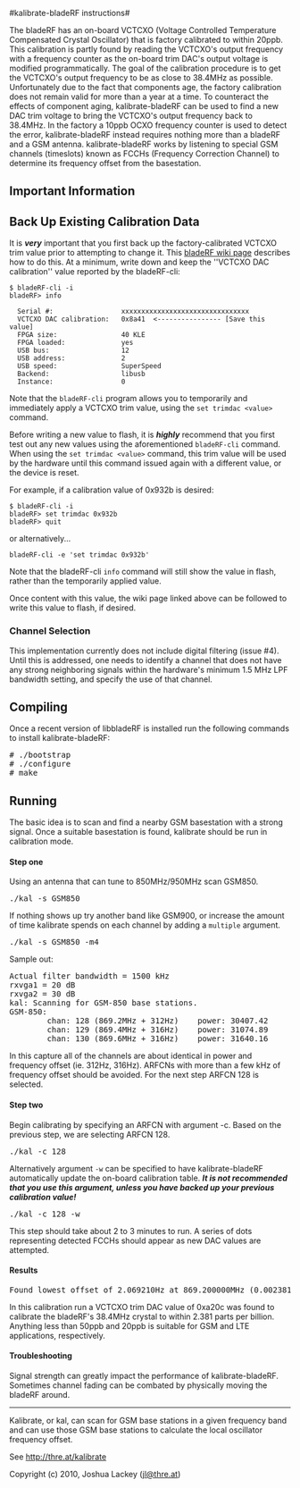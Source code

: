 #kalibrate-bladeRF instructions#

The bladeRF has an on-board VCTCXO (Voltage Controlled Temperature Compensated Crystal Oscillator) that is factory calibrated to within 20ppb. This calibration is partly found by reading the VCTCXO's output frequency with a frequency counter as the on-board trim DAC's output voltage is modified programmatically. The goal of the calibration procedure is to get the VCTCXO's output frequency to be as close to 38.4MHz as possible. Unfortunately due to the fact that components age, the factory calibration does not remain valid for more than a year at a time. To counteract the effects of component aging, kalibrate-bladeRF can be used to find a new DAC trim voltage to bring the VCTCXO's output frequency back to 38.4MHz. In the factory a 10ppb OCXO frequency counter is used to detect the error, kalibrate-bladeRF instead requires nothing more than a bladeRF and a GSM antenna. kalibrate-bladeRF works by listening to special GSM channels (timeslots) known as FCCHs (Frequency Correction Channel) to determine its frequency offset from the basestation.

## Important Information ##

## Back Up Existing Calibration Data ###
It is ***very*** important that you first back up the factory-calibrated VCTCXO
trim value prior to attempting to change it. This [bladeRF wiki
page](https://github.com/Nuand/bladeRF/wiki/bladeRF-CLI-Tips-and-Tricks#Backing_up_and_restoring_calibration_data)
describes how to do this. At a minimum, write down and keep the ''VCTCXO DAC
calibration'' value reported by the bladeRF-cli:
```
$ bladeRF-cli -i
bladeRF> info

  Serial #:                 xxxxxxxxxxxxxxxxxxxxxxxxxxxxxxxx
  VCTCXO DAC calibration:   0x8a41  <---------------- [Save this value]
  FPGA size:                40 KLE
  FPGA loaded:              yes
  USB bus:                  12
  USB address:              2
  USB speed:                SuperSpeed
  Backend:                  libusb
  Instance:                 0

```

Note that the `bladeRF-cli` program allows you to temporarily and immediately
apply a VCTCXO trim value, using the `set trimdac <value>` command. 

Before writing a new value to flash, it is ***highly*** recommend that you
first test out any new values using the aforementioned `bladeRF-cli` command.
When using the `set trimdac <value>` command, this trim value will be used by
the hardware until this command issued again with a different value, or the
device is reset.

For example, if a calibration value of 0x932b is desired:

```
$ bladeRF-cli -i
bladeRF> set trimdac 0x932b
bladeRF> quit
```

or alternatively...

```
bladeRF-cli -e 'set trimdac 0x932b'
```

Note that the bladeRF-cli `info` command will still show the value in flash, rather than the temporarily applied value.

Once content with this value, the wiki page linked above can be followed to write this value to flash, if desired.

### Channel Selection ###
This implementation currently does not include digital filtering (issue #4).  Until this is addressed, one needs to identify a channel that does not have any strong neighboring signals within the hardware's minimum 1.5 MHz LPF bandwidth setting, and specify the use of that channel.


## Compiling ##

Once a recent version of libbladeRF is installed run the following commands to install kalibrate-bladeRF:
<pre>
# ./bootstrap
# ./configure
# make
</pre>

## Running ##

The basic idea is to scan and find a nearby GSM basestation with a strong signal. Once a suitable basestation is found, kalibrate should be run in calibration mode.

#### Step one ####

Using an antenna that can tune to 850MHz/950MHz scan GSM850.
<pre>./kal -s GSM850</pre>
If nothing shows up try another band like GSM900, or increase the amount of time kalibrate spends on each channel by adding a `multiple` argument.
<pre>./kal -s GSM850 -m4</pre>

Sample out:
<pre>
Actual filter bandwidth = 1500 kHz
rxvga1 = 20 dB
rxvga2 = 30 dB
kal: Scanning for GSM-850 base stations.
GSM-850:
        chan: 128 (869.2MHz + 312Hz)    power: 30407.42
        chan: 129 (869.4MHz + 316Hz)    power: 31074.89
        chan: 130 (869.6MHz + 316Hz)    power: 31640.16
</pre>
In this capture all of the channels are about identical in power and frequency offset (ie. 312Hz, 316Hz). ARFCNs with more than a few kHz of frequency offset should be avoided.
For the next step ARFCN 128 is selected.

#### Step two ####

Begin calibrating by specifying an ARFCN with argument -c. Based on the previous step, we are selecting ARFCN 128.

<pre>
./kal -c 128
</pre>

Alternatively argument `-w` can be specified to have kalibrate-bladeRF automatically update the on-board calibration table. ***It is not recommended that you use this argument, unless you have backed up your previous calibration value!***

<pre>
./kal -c 128 -w
</pre>

This step should take about 2 to 3 minutes to run. A series of dots representing detected FCCHs should appear as new DAC values are attempted.

#### Results ####

<pre>Found lowest offset of 2.069210Hz at 869.200000MHz (0.002381 ppm) using DAC trim 0xa20c</pre>
In this calibration run a VCTCXO trim DAC value of 0xa20c was found to calibrate the bladeRF's 38.4MHz crystal to within 2.381 parts per billion. Anything less than 50ppb and 20ppb is suitable for GSM and LTE applications, respectively.

#### Troubleshooting ####

Signal strength can greatly impact the performance of kalibrate-bladeRF. Sometimes channel fading can be combated by physically moving the bladeRF around.


---

Kalibrate, or kal, can scan for GSM base stations in a given frequency band and
can use those GSM base stations to calculate the local oscillator frequency
offset.

See http://thre.at/kalibrate 

Copyright (c) 2010, Joshua Lackey (jl@thre.at)
